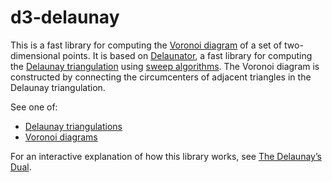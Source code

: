 <script setup>

import * as Plot from "@observablehq/plot";
import * as d3 from "d3";
import {shallowRef} from "vue";
import PlotRender from "../components/PlotRender.js";

const random = d3.randomNormal.source(d3.randomLcg(42))();
const points = Array.from({length: 1000}, () => [random(), random()]);

</script>

# d3-delaunay

<PlotRender defer :options='{
  axis: null,
  width: 688,
  height: 688,
  x: {domain: [-4, 3.5]},
  y: {domain: [-3, 3.5]},
  marks: [
    Plot.delaunayMesh(points, {stroke: "currentColor", strokeOpacity: 0.3}),
    Plot.voronoiMesh(points, {stroke: "var(--vp-c-brand)", strokeOpacity: 1}),
    Plot.dot(points, {r: 2, fill: "currentColor"}),
  ]
}' />

This is a fast library for computing the [Voronoi diagram](https://en.wikipedia.org/wiki/Voronoi_diagram) of a set of two-dimensional points. It is based on [Delaunator](https://github.com/mapbox/delaunator), a fast library for computing the [Delaunay triangulation](https://en.wikipedia.org/wiki/Delaunay_triangulation) using [sweep algorithms](https://github.com/mapbox/delaunator/blob/main/README.md#papers). The Voronoi diagram is constructed by connecting the circumcenters of adjacent triangles in the Delaunay triangulation.

See one of:

- [Delaunay triangulations](./d3-delaunay/delaunay.md)
- [Voronoi diagrams](./d3-delaunay/voronoi.md)

For an interactive explanation of how this library works, see [The Delaunay’s Dual](https://observablehq.com/@mbostock/the-delaunays-dual).
